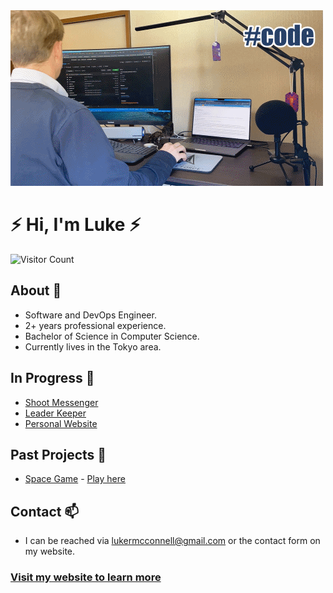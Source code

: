 <picture>
 <source media="(prefers-color-scheme: dark)" srcset="/code-negative.gif">
 <source media="(prefers-color-scheme: light)" srcset="/code.gif">
 <img alt="Coding sequence" src="/code.gif">
</picture>

# **⚡ Hi, I'm Luke ⚡**
![Visitor Count](https://profile-counter.glitch.me/lrmcc/count.svg)
## About 👱
- Software and DevOps Engineer.
- 2+ years professional experience.
- Bachelor of Science in Computer Science.
- Currently lives in the Tokyo area.

## In Progress 🚧
- [Shoot Messenger](https://github.com/lrmcc/Shoot_Messenger)
- [Leader Keeper](https://github.com/lrmcc/Leader_Keeper)
- [Personal Website](https://github.com/lrmcc/lukemcconnell.net)

## Past Projects 🚧
- [Space Game](https://github.com/lrmcc/Space_Game) - [Play here](https://lukemcconnell.net/projects/space_game.html)

## Contact 📫
- I can be reached via lukermcconnell@gmail.com or the contact form on my website.

### [Visit my website to learn more](https://lukemcconnell.net/)

